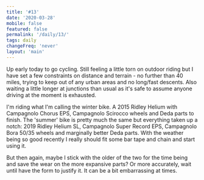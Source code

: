 ```yaml
---
title: '#13'
date: '2020-03-28'
mobile: false
featured: false
permalink: '/daily/13/'
tags: daily
changeFreq: 'never'
layout: 'main'
---
```


Up early today to go cycling. Still feeling a little torn on outdoor riding but I have set a few constraints on distance and terrain - no further than 40 miles, trying to keep out of any urban areas and no long/fast descents. Also waiting a little longer at junctions than usual as it's safe to assume anyone driving at the moment is exhausted.

I'm riding what I'm calling the winter bike. A 2015 Ridley Helium with Campagnolo Chorus EPS, Campagnolo Scirocco wheels and Deda parts to finish. The 'summer' bike is pretty much the same but everything taken up a notch: 2019 Ridley Helium SL, Campagnolo Super Record EPS, Campagnolo Bora 50/35 wheels and marginally better Deda parts. With the weather being so good recently I really should fit some bar tape and chain and start using it.

But then again, maybe I stick with the older of the two for the time being and save the wear on the more expansive parts? Or more accurately, wait until have the form to justify it. It can be a bit embarrassing at times.
